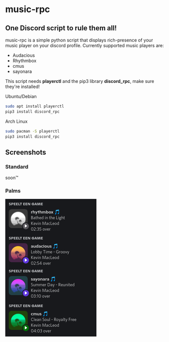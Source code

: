 # music-rpc
## One Discord script to rule them all!

music-rpc is a simple python script that displays rich-presence of your music player on your discord profile.
Currently supported music players are:
- Audacious
- Rhythmbox
- cmus
- sayonara

This script needs **playerctl** and the pip3 library **discord_rpc**, make sure they're installed!

Ubuntu/Debian
```bash
sudo apt install playerctl
pip3 install discord_rpc
```
Arch Linux
```bash
sudo pacman -S playerctl
pip3 install discord_rpc
```

## Screenshots
### Standard
soon™

### Palms
![examples](screenshots/examples.png "examples")
